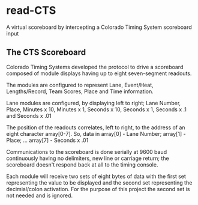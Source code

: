 # read-CTS
A virtual scoreboard by intercepting a Colorado Timing System scoreboard input
## The CTS Scoreboard
Colorado Timing Systems developed the protocol to drive a scoreboard composed of module displays having up to eight seven-segment readouts.

The modules are configured to represent Lane, Event/Heat, Lengths/Record, Team Scores, Place and Time information.

Lane modules are configured, by displaying left to right; Lane Number, Place, Minutes x 10, Minutes x 1, Seconds x 10, Seconds x 1, Seconds x .1 and Seconds x .01

The position of the readouts correlates, left to right, to the address of an eight character array[0-7]. So, data in array[0] - Lane Number; array[1] - Place; ... array[7] - Seconds x .01

Communications to the scoreboard is done serially at 9600 baud continuously having no delimiters, new line or carriage return; the scoreboard doesn't respond back at all to the timing console.

Each module will receive two sets of eight bytes of data with the first set representing the value to be displayed and the second set representing the decimial/colon activation. For the purpose of this project the second set is not needed and is ignored.
